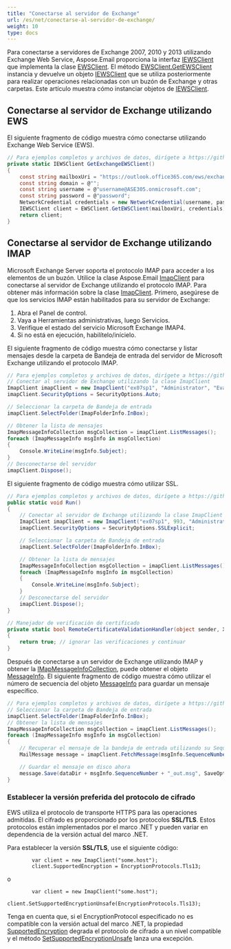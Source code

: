 ```yaml
---
title: "Conectarse al servidor de Exchange"
url: /es/net/conectarse-al-servidor-de-exchange/
weight: 10
type: docs
---
```


Para conectarse a servidores de Exchange 2007, 2010 y 2013 utilizando Exchange Web Service, Aspose.Email proporciona la interfaz [IEWSClient](https://reference.aspose.com/email/net/aspose.email.clients.exchange.webservice/iewsclient/) que implementa la clase [EWSClient](https://reference.aspose.com/email/net/aspose.email.clients.exchange.webservice/ewsclient/). El método [EWSClient.GetEWSClient](https://reference.aspose.com/email/net/aspose.email.clients.exchange.webservice/ewsclient/getewsclient/) instancia y devuelve un objeto [IEWSClient](https://reference.aspose.com/email/net/aspose.email.clients.exchange.webservice/iewsclient/) que se utiliza posteriormente para realizar operaciones relacionadas con un buzón de Exchange y otras carpetas. Este artículo muestra cómo instanciar objetos de [IEWSClient](https://reference.aspose.com/email/net/aspose.email.clients.exchange.webservice/iewsclient/).

## **Conectarse al servidor de Exchange utilizando EWS**

El siguiente fragmento de código muestra cómo conectarse utilizando Exchange Web Service (EWS).

```csharp
// Para ejemplos completos y archivos de datos, dirígete a https://github.com/aspose-email/Aspose.Email-for-.NET
private static IEWSClient GetExchangeEWSClient()
{
    const string mailboxUri = "https://outlook.office365.com/ews/exchange.asmx";
    const string domain = @""; 
    const string username = @"username@ASE305.onmicrosoft.com";
    const string password = @"password";
    NetworkCredential credentials = new NetworkCredential(username, password, domain);
    IEWSClient client = EWSClient.GetEWSClient(mailboxUri, credentials);
    return client;
}
```

## **Conectarse al servidor de Exchange utilizando IMAP**

Microsoft Exchange Server soporta el protocolo IMAP para acceder a los elementos de un buzón. Utilice la clase Aspose.Email [ImapClient](https://reference.aspose.com/email/net/aspose.email.clients.imap/imapclient/) para conectarse al servidor de Exchange utilizando el protocolo IMAP. Para obtener más información sobre la clase [ImapClient](https://reference.aspose.com/email/net/aspose.email.clients.imap/imapclient/). Primero, asegúrese de que los servicios IMAP están habilitados para su servidor de Exchange:

1. Abra el Panel de control.
1. Vaya a Herramientas administrativas, luego Servicios.
1. Verifique el estado del servicio Microsoft Exchange IMAP4.
1. Si no está en ejecución, habilítelo/inícielo.

El siguiente fragmento de código muestra cómo conectarse y listar mensajes desde la carpeta de Bandeja de entrada del servidor de Microsoft Exchange utilizando el protocolo IMAP.

```csharp
// Para ejemplos completos y archivos de datos, dirígete a https://github.com/aspose-email/Aspose.Email-for-.NET
// Conectar al servidor de Exchange utilizando la clase ImapClient
ImapClient imapClient = new ImapClient("ex07sp1", "Administrator", "Evaluation1");
imapClient.SecurityOptions = SecurityOptions.Auto;

// Seleccionar la carpeta de Bandeja de entrada
imapClient.SelectFolder(ImapFolderInfo.InBox);

// Obtener la lista de mensajes
ImapMessageInfoCollection msgCollection = imapClient.ListMessages();
foreach (ImapMessageInfo msgInfo in msgCollection)
{
    Console.WriteLine(msgInfo.Subject);
}
// Desconectarse del servidor
imapClient.Dispose();
```

El siguiente fragmento de código muestra cómo utilizar SSL.

```csharp
// Para ejemplos completos y archivos de datos, dirígete a https://github.com/aspose-email/Aspose.Email-for-.NET
public static void Run()
{            
    // Conectar al servidor de Exchange utilizando la clase ImapClient
    ImapClient imapClient = new ImapClient("ex07sp1", 993, "Administrator", "Evaluation1", new RemoteCertificateValidationCallback(RemoteCertificateValidationHandler));
    imapClient.SecurityOptions = SecurityOptions.SSLExplicit;

    // Seleccionar la carpeta de Bandeja de entrada
    imapClient.SelectFolder(ImapFolderInfo.InBox);

    // Obtener la lista de mensajes
    ImapMessageInfoCollection msgCollection = imapClient.ListMessages();
    foreach (ImapMessageInfo msgInfo in msgCollection)
    {
        Console.WriteLine(msgInfo.Subject);
    }
    // Desconectarse del servidor
    imapClient.Dispose();   
}

// Manejador de verificación de certificado
private static bool RemoteCertificateValidationHandler(object sender, X509Certificate certificate, X509Chain chain, SslPolicyErrors sslPolicyErrors)
{
    return true; // ignorar las verificaciones y continuar
}
```

Después de conectarse a un servidor de Exchange utilizando IMAP y obtener la [IMapMessageInfoCollection](https://reference.aspose.com/email/net/aspose.email.clients.imap/imapmessageinfocollection/), puede obtener el objeto [MessageInfo](https://reference.aspose.com/email/net/aspose.email.storage.pst/messageinfo/). El siguiente fragmento de código muestra cómo utilizar el número de secuencia del objeto [MessageInfo](https://reference.aspose.com/email/net/aspose.email.storage.pst/messageinfo/) para guardar un mensaje específico.

```csharp
// Para ejemplos completos y archivos de datos, dirígete a https://github.com/aspose-email/Aspose.Email-for-.NET
// Seleccionar la carpeta de Bandeja de entrada
imapClient.SelectFolder(ImapFolderInfo.InBox);
// Obtener la lista de mensajes
ImapMessageInfoCollection msgCollection = imapClient.ListMessages();
foreach (ImapMessageInfo msgInfo in msgCollection)
{
    // Recuperar el mensaje de la bandeja de entrada utilizando su SequenceNumber de msgInfo
    MailMessage message = imapClient.FetchMessage(msgInfo.SequenceNumber);

    // Guardar el mensaje en disco ahora
    message.Save(dataDir + msgInfo.SequenceNumber + "_out.msg", SaveOptions.DefaultMsgUnicode);
}
```

### Establecer la versión preferida del protocolo de cifrado

EWS utiliza el protocolo de transporte HTTPS para las operaciones admitidas. El cifrado es proporcionado por los protocolos **SSL/TLS**. Estos protocolos están implementados por el marco .NET y pueden variar en dependencia de la versión actual del marco .NET.

Para establecer la versión **SSL/TLS**, use el siguiente código:

            var client = new ImapClient("some.host");
            client.SupportedEncryption = EncryptionProtocols.Tls13;
o

            var client = new ImapClient("some.host");
            client.SetSupportedEncryptionUnsafe(EncryptionProtocols.Tls13);

Tenga en cuenta que, si el EncryptionProtocol especificado no es compatible con la versión actual del marco .NET, la propiedad [SupportedEncryption](https://reference.aspose.com/email/net/aspose.email.clients/emailclient/supportedencryption/) degrada el protocolo de cifrado a un nivel compatible y el método [SetSupportedEncryptionUnsafe](https://reference.aspose.com/email/net/aspose.email.clients/emailclient/setsupportedencryptionunsafe/#setsupportedencryptionunsafe) lanza una excepción.